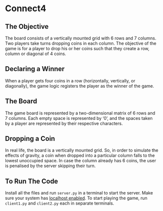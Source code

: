 # Connect4

## The Objective

The board consists of a vertically mounted grid with 6 rows and 7 columns. 
Two players take turns dropping coins in each column. 
The objective of the game is for a player to drop his or her coins such that they create a row, column or diagonal of 4 coins. 

## Declaring a Winner

When a player gets four coins in a row (horizontally, vertically, or diagonally), the game logic registers the player as the winner of the game.

## The Board

The game board is represented by a two-dimensional matrix of 6 rows and 7 columns. Each empty space is represented by ‘0’, and the spaces taken by a player are represented by their respective characters.

## Dropping a Coin

In real life, the board is a vertically mounted grid. So, in order to simulate the effects of gravity, a coin when dropped into a particular column falls to the lowest unoccupied space. 
In case the column already has 6 coins, the user is penalised by the server skipping their turn. 

## To Run The Code
Install all the files and run ```server.py``` in a terminal to start the server. Make sure your system has [localhost enabled](https://www.techwalla.com/articles/how-to-install-a-localhost-server-on-windows). To start playing the game, run ```client1.py``` and ```client2.py``` each in separate terminals.
